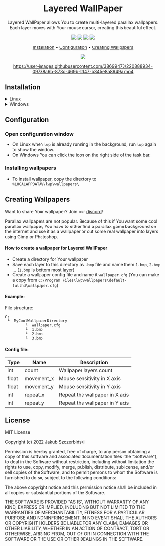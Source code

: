 
<div align="center">

# Layered WallPaper

Layered WallPaper allows You to create multi-layered parallax wallpapers.<br />
Each layer moves with Your mouse cursor, creating this beautiful effect.

[![](https://img.shields.io/github/v/release/jszczerbinsky/lwp?style=for-the-badge)](https://github.com/jszczerbinsky/lwp/releases/latest)
[![](https://img.shields.io/github/downloads/jszczerbinsky/lwp/total?style=for-the-badge)](https://github.com/jszczerbinsky/lwp/releases/latest)
[![](https://img.shields.io/github/actions/workflow/status/jszczerbinsky/lwp/build.yml?style=for-the-badge)](https://github.com/jszczerbinsky/lwp)
[![](https://img.shields.io/discord/1077955077974794322?label=DISCORD&style=for-the-badge)](https://discord.gg/JmkCqjYFQa)

[Installation](#installation) •
[Configuration](#configuration) •
[Creating Wallpapers](#creating-wallpapers)

<a href="https://www.buymeacoffee.com/jszczerbinsky"><img src="https://img.buymeacoffee.com/button-api/?text=Buy me a coffee&emoji=&slug=jszczerbinsky&button_colour=FFDD00&font_colour=000000&font_family=Comic&outline_colour=000000&coffee_colour=ffffff" /></a>

https://user-images.githubusercontent.com/38699473/220888934-09788a6b-873c-469b-b147-b345e8a8949a.mp4

</div>

## Installation

<details>
  <summary>Linux</summary>

  ### Dependencies
  - Install `SDL2` using Your package manager
  - If You are using `Wayland`, You also must install `XWayland`
  
  #### Installation steps
  - Download `.tar.gz` package from [releases](https://github.com/jszczerbinsky/lwp/releases/latest)
  - Extract the content to `/usr/local`:
  ```shell
  sudo tar -o -xvf [archive name].tar.gz --directory /usr/local
  ```
  - Note that if You install lwp somewhere else than `/usr/local`, You need to set `LWP_PREFIX` env before running `lwp`.
  - Test Layered WallPaper by running `lwp`
  - Run `lwp`, then run it again to open the configuration window. Select wallpaper for each monitor.
  - If You can't see any wallpaper try setting `Draw on root window` in application settings. This may be necessary on some distributions for Layered WallPaper to work properly (see [configuration](#configuration))
  - To make Layered WallPaper run on startup, add `lwp &` command to Your desktop enviroment `.rc` file
  
  #### Build from source instead
  - In some distributions `SDL2` doesn't contain development files, so it may be also necessary to install development version of `SDL2`
  - Install `CMake`
  - Clone the repository and prepare a `build` directory:

  ```shell
  git clone https://github.com/jszczerbinsky/lwp
  cd lwp
  mkdir build
  cd build
  ```
  - Compile the project and generate a `.tar.gz` package
  ```shell
  cmake ../
  cmake --build .
  cpack
  ```
  - After this `.tar.gz` package should appear. Follow the installation steps
  
</details>

<details>
  <summary>Windows</summary>
  
  #### Installation steps
  - Download and run the installer from [releases](https://github.com/jszczerbinsky/lwp/releases/latest)
  - Layered WallPaper should run immediately after the installation
  - Click the tray icon on the right side of Your taskbar to show the configuration window. Set the wallpapers for each monitor
  
  #### Build from source instead
  To compile Layered WallPaper on Windows you need to install [MSYS2](https://www.msys2.org/). After the installation follow the guide for setting up [GTK development enviroment](https://www.gtk.org/docs/installations/windows#using-gtk-from-msys2-packages). From now on continue using MSYS2 MinGW terminal (make sure you're using `MSYS2 MINGW64`/`MSYS2 MINGW32` instead of `MSYS2`).

##### Install the remaining dependencies
```shell
# For 64bit:
pacman -S mingw-w64-x86_64-cmake mingw-w64-x86_64-SDL2 mingw-w64-x86_64-gcc mingw-w64-x86_64-gtk3 mingw-w64-x86_64-libconfig

# For 32bit:
pacman -S mingw-w64-i686-cmake mingw-w64-x86_i686-SDL2 mingw-w64-x86_i686-gcc mingw-w64-x86_i686-gtk3 mingw-w64-x86_i686-libconfig
```

##### Clone the repository
```shell
git clone https://github.com/jszczerbinsky/lwp
cd lwp
mkdir build
cd build
```

##### Compile and install
- Download [SDL2](https://github.com/libsdl-org/SDL/releases/latest) runtime package and unpack it.
- Compile the program
```shell
# Remember to use unix path format (instead of C:/path/to/dir use /c/path/to/dir)
cmake -DSDL2_RUNTIME_DIR=/path/to/dir ../
cmake --build .
# Prepare the DLLs, that will be shipped with the program.
# The script is going to ask you which version of gdbus.exe should it use (32bit or 64bit)
../distributeDLLs.sh
cpack
```
After this the installer should appear in the current directory.
  
</details>

## Configuration

### Open configuration window
- On Linux when `lwp` is already running in the background, run `lwp` again to show the window.
- On Windows You can click the icon on the right side of the task bar.

### Installing wallpapers
- To install wallpaper, copy the directory to `%LOCALAPPDATA%\lwp\wallpapers\`

## Creating Wallpapers

Want to share Your wallpaper? Join our [discord](https://discord.gg/JmkCqjYFQa)!

Parallax wallpapers are not popular. Because of this if You want some cool parallax wallpaper, You have to either find a parallax game background on the internet and use it as a wallpaper or cut some real wallpaper into layers using Gimp or Photoshop.

#### How to create a wallpaper for Layered WallPaper
- Create a directory for Your wallpaper
- Save each layer to this directory as `.bmp` file and name them `1.bmp`, `2.bmp` ... (`1.bmp` is bottom most layer)
- Create a wallpaper config file and name it `wallpaper.cfg` (You can make a copy from `C:\Program Files\lwp\wallpapers\default-fullhd\wallpaper.cfg`)

#### Example:

File structure:
```
C:
 └  MyCoolWallpaperDirectory
         └  wallpaper.cfg
         └  1.bmp
         └  2.bmp
         └  3.bmp
```

#### Config file:

|  Type  |      Name    | Description |
| ------ | ------------ | ----------- |
| int    | count        | Wallpaper layers count |
| float  | movement_x    | Mouse sensitivity in X axis |
| float  | movement_y    | Mouse sensitivity in Y axis |
| int    | repeat_x     | Repeat the wallpaper in X axis |
| int    | repeat_y     | Repeat the wallpaper in Y axis |

## License

MIT License

Copyright (c) 2022 Jakub Szczerbiński

Permission is hereby granted, free of charge, to any person obtaining a copy
of this software and associated documentation files (the "Software"), to deal
in the Software without restriction, including without limitation the rights
to use, copy, modify, merge, publish, distribute, sublicense, and/or sell
copies of the Software, and to permit persons to whom the Software is
furnished to do so, subject to the following conditions:

The above copyright notice and this permission notice shall be included in all
copies or substantial portions of the Software.

THE SOFTWARE IS PROVIDED "AS IS", WITHOUT WARRANTY OF ANY KIND, EXPRESS OR
IMPLIED, INCLUDING BUT NOT LIMITED TO THE WARRANTIES OF MERCHANTABILITY,
FITNESS FOR A PARTICULAR PURPOSE AND NONINFRINGEMENT. IN NO EVENT SHALL THE
AUTHORS OR COPYRIGHT HOLDERS BE LIABLE FOR ANY CLAIM, DAMAGES OR OTHER
LIABILITY, WHETHER IN AN ACTION OF CONTRACT, TORT OR OTHERWISE, ARISING FROM,
OUT OF OR IN CONNECTION WITH THE SOFTWARE OR THE USE OR OTHER DEALINGS IN THE
SOFTWARE.

